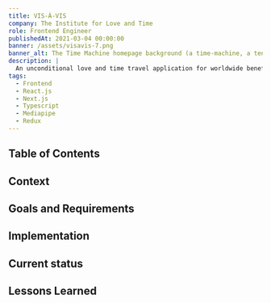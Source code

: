 ```yaml
---
title: VIS-À-VIS
company: The Institute for Love and Time
role: Frontend Engineer
publishedAt: 2021-03-04 00:00:00
banner: /assets/visavis-7.png
banner_alt: The Time Machine homepage background (a time-machine, a tent and campfire, and a garden) sit along a narrow river) on a laptop and mobile devices
description: |
  An unconditional love and time travel application for worldwide benefit.
tags:
  - Frontend
  - React.js
  - Next.js
  - Typescript
  - Mediapipe
  - Redux
---
```


## Table of Contents

## Context

## Goals and Requirements

## Implementation

## Current status

## Lessons Learned
